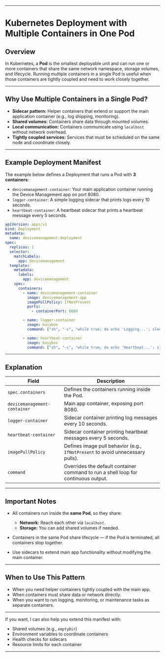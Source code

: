 
---

# Kubernetes Deployment with Multiple Containers in One Pod

## Overview

In Kubernetes, a **Pod** is the smallest deployable unit and can run one or more containers that share the same network namespace, storage volumes, and lifecycle. Running multiple containers in a single Pod is useful when those containers are tightly coupled and need to work closely together.

---

## Why Use Multiple Containers in a Single Pod?

* **Sidecar pattern:** Helper containers that extend or support the main application container (e.g., log shipping, monitoring).
* **Shared volumes:** Containers share data through mounted volumes.
* **Local communication:** Containers communicate using `localhost` without network overhead.
* **Tightly coupled services:** Services that must be scheduled on the same node and coordinate closely.

---

## Example Deployment Manifest

The example below defines a Deployment that runs a Pod with **3 containers**:

* `devicemanagement-container`: Your main application container running the Device Management app on port 8080.
* `logger-container`: A simple logging sidecar that prints logs every 10 seconds.
* `heartbeat-container`: A heartbeat sidecar that prints a heartbeat message every 5 seconds.

```yaml
apiVersion: apps/v1
kind: Deployment
metadata:
  name: devicemanagement-deployment
spec:
  replicas: 1
  selector:
    matchLabels:
      app: devicemanagement
  template:
    metadata:
      labels:
        app: devicemanagement
    spec:
      containers:
        - name: devicemanagement-container
          image: devicemanagement-app
          imagePullPolicy: IfNotPresent
          ports:
            - containerPort: 8080

        - name: logger-container
          image: busybox
          command: ["sh", "-c", "while true; do echo 'Logging...'; sleep 10; done"]

        - name: heartbeat-container
          image: busybox
          command: ["sh", "-c", "while true; do echo 'Heartbeat...'; sleep 5; done"]
```

---

## Explanation

| Field                        | Description                                                                        |
| ---------------------------- | ---------------------------------------------------------------------------------- |
| `spec.containers`            | Defines the containers running inside the Pod.                                     |
| `devicemanagement-container` | Main app container, exposing port 8080.                                            |
| `logger-container`           | Sidecar container printing log messages every 10 seconds.                          |
| `heartbeat-container`        | Sidecar container printing heartbeat messages every 5 seconds.                     |
| `imagePullPolicy`            | Defines image pull behavior (e.g., `IfNotPresent` to avoid unnecessary pulls).     |
| `command`                    | Overrides the default container command to run a shell loop for continuous output. |

---

## Important Notes

* All containers run inside the **same Pod**, so they share:

  * **Network:** Reach each other via `localhost`.
  * **Storage:** You can add shared volumes if needed.
* Containers in the same Pod share lifecycle — if the Pod is terminated, all containers stop together.
* Use sidecars to extend main app functionality without modifying the main container.

---

## When to Use This Pattern

* When you need helper containers tightly coupled with the main app.
* When containers must share data or network directly.
* When you want to run logging, monitoring, or maintenance tasks as separate containers.

---

If you want, I can also help you extend this manifest with:

* Shared volumes (e.g., `emptyDir`)
* Environment variables to coordinate containers
* Health checks for sidecars
* Resource limits for each container

---

